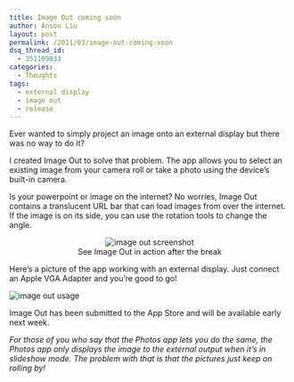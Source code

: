 ```yaml
---
title: Image Out coming soon
author: Anson Liu
layout: post
permalink: /2011/03/image-out-coming-soon
dsq_thread_id:
  - 351109833
categories:
  - Thoughts
tags:
  - external display
  - image out
  - release
---
```

Ever wanted to simply project an image onto an external display but there was no way to do it?

I created Image Out to solve that problem. The app allows you to select an existing image from your camera roll or take a photo using the device&#8217;s built-in camera.

Is your powerpoint or image on the internet? No worries, Image Out contains a translucent URL bar that can load images from over the internet. If the image is on its side, you can use the rotation tools to change the angle.

<p style="text-align: center;">
  <img class="aligncenter size-full wp-image-550" title="image out screenshot" src="https://i2.wp.com/apparentetch.com/wp-content/uploads/2011/03/Screenshot-2011.03.10-21.53.23.png?resize=400%2C600" alt="image out screenshot" data-recalc-dims="1" /><br /> See Image Out in action after the break
</p>

<p style="text-align: center;">
  <!--more Read More → -->
</p>

Here&#8217;s a picture of the app working with an external display. Just connect an Apple VGA Adapter and you&#8217;re good to go!

<img class="aligncenter size-full wp-image-551" title="image out usage" src="https://i1.wp.com/apparentetch.com/wp-content/uploads/2011/03/SAM_0610.jpg?resize=450%2C342" alt="image out usage" data-recalc-dims="1" />

Image Out has been submitted to the App Store and will be available early next week.

*For those of you who say that the Photos app lets you do the same, the Photos app only displays the image to the external output when it&#8217;s in slideshow mode. The problem with that is that the pictures just keep on rolling by!*